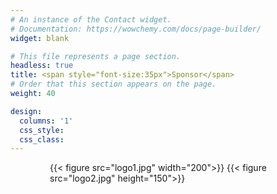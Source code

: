 ```yaml
---
# An instance of the Contact widget.
# Documentation: https://wowchemy.com/docs/page-builder/
widget: blank

# This file represents a page section.
headless: true
title: <span style="font-size:35px">Sponsor</span>
# Order that this section appears on the page.
weight: 40

design:
  columns: '1'
  css_style: 
  css_class:
---
```


<div class="sponsor-container" style="width: 75%; margin-left: auto; margin-right: auto;">
  <div class="images" style="display: grid;
  grid-template-columns: auto 1fr; 
  align-items: center; gap: 20px;">
    {{< figure src="logo1.jpg" width="200">}}
    {{< figure src="logo2.jpg" height="150">}}
  </div>
</div>